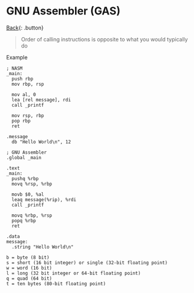 # GNU Assembler (GAS)

[Back](../index.md#gas){: .button}

> Order of calling instructions is opposite to what you would typically do 

Example

```
; NASM
_main:
  push rbp
  mov rbp, rsp

  mov al, 0
  lea [rel message], rdi
  call _printf

  mov rsp, rbp
  pop rbp
  ret

.message
  db "Hello World\n", 12
```

```
; GNU Assembler
.global _main

.text
_main:
  pushq %rbp
  movq %rsp, %rbp

  movb $0, %al
  leaq message(%rip), %rdi
  call _printf

  movq %rbp, %rsp
  popq %rbp
  ret

.data
message:
  .string "Hello World\n"

```


```
b = byte (8 bit)
s = short (16 bit integer) or single (32-bit floating point)
w = word (16 bit)
l = long (32 bit integer or 64-bit floating point)
q = quad (64 bit)
t = ten bytes (80-bit floating point)
```
